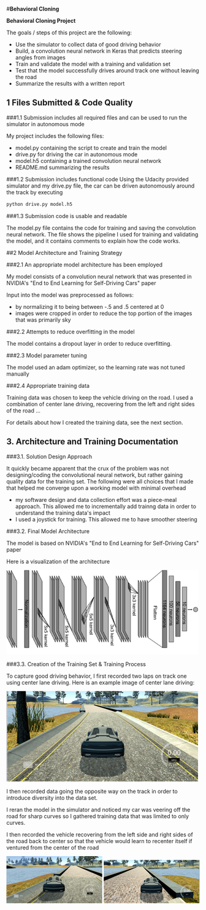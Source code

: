 #**Behavioral Cloning** 


**Behavioral Cloning Project**

The goals / steps of this project are the following:
* Use the simulator to collect data of good driving behavior
* Build, a convolution neural network in Keras that predicts steering angles from images
* Train and validate the model with a training and validation set
* Test that the model successfully drives around track one without leaving the road
* Summarize the results with a written report


[//]: # (Image References)

[image1]: ./submission_images/cnn_architecture.png "Model Visualization"
[image2]: ./submission_images/car1.png "center driving"
[image3]: ./submission_images/car2.png "Recovery Image"
[image4]: ./submission_images/car3.png "Recovery Image"
[image5]: ./submission_images/placeholder_small.png "Recovery Image"
[image6]: ./examples/placeholder_small.png "Normal Image"
[image7]: ./examples/placeholder_small.png "Flipped Image"


## 1 Files Submitted & Code Quality

###1.1 Submission includes all required files and can be used to run the simulator in autonomous mode

My project includes the following files:
* model.py containing the script to create and train the model
* drive.py for driving the car in autonomous mode
* model.h5 containing a trained convolution neural network 
* README.md summarizing the results 

###1.2 Submission includes functional code
Using the Udacity provided simulator and my drive.py file, the car can be driven autonomously around the track by executing 
```sh
python drive.py model.h5
```

###1.3 Submission code is usable and readable

The model.py file contains the code for training and saving the convolution neural network. The file shows the pipeline I used for training and validating the model, and it contains comments to explain how the code works.

##2 Model Architecture and Training Strategy

###2.1 An appropriate model architecture has been employed

My model consists of a convolution neural network that was presented in  NVIDIA's "End to End Learning for Self-Driving Cars" paper

Input into the model was preprocessed as follows:
* by normalizing it to being between -.5 and .5 centered at 0
* images were cropped in order to reduce the top portion of the images that was primarily sky

###2.2 Attempts to reduce overfitting in the model

The model contains a dropout layer in order to reduce overfitting.


###2.3 Model parameter tuning

The model used an adam optimizer, so the learning rate was not tuned manually

###2.4 Appropriate training data

Training data was chosen to keep the vehicle driving on the road. I used a combination of center lane driving, recovering from the left and right sides of the road ... 

For details about how I created the training data, see the next section. 

## 3. Architecture and Training Documentation

###3.1. Solution Design Approach

It quickly became apparent that the crux of the problem was not designing/coding the convolutional neural network, but rather gaining quality data for the training set. 
The following were all choices that I made that helped me converge upon a working model with minimal overhead
* my software design and data collection effort was a piece-meal approach. This allowed me to incrementally add trainng data in order to understand the training data's impact
* I used a joystick for training. This allowed me to have smoother steering


###3.2. Final Model Architecture

The model is based on NVIDIA's "End to End Learning for Self-Driving Cars" paper

Here is a visualization of the architecture

![alt text][image1]

###3.3. Creation of the Training Set & Training Process

To capture good driving behavior, I first recorded two laps on track one using center lane driving. Here is an example image of center lane driving:

![alt text][image2]

I then recorded data going the opposite way on the track in order to introduce diversity into the data set. 

I reran the model in the simulator and noticed my car was veering off the road for sharp curves so I gathered training data that was limited to only curves. 

I then recorded the vehicle recovering from the left side and right sides of the road back to center so that the vehicle would learn to recenter itself if ventured from the center of the road

![alt text][image3]
![alt text][image4]
